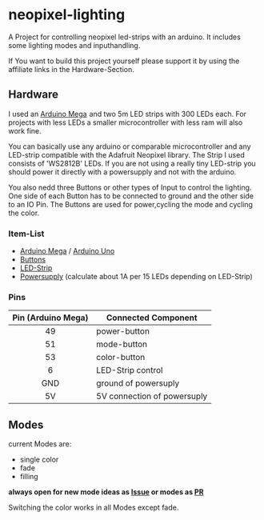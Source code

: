 # neopixel-lighting
A Project for controlling neopixel led-strips with an arduino. It includes some lighting modes and inputhandling.

If You want to build this project yourself please support it by using the affiliate links in the Hardware-Section.

## Hardware
I used an <a target="_blank" href="https://www.amazon.de/gp/product/B01MA5BLQI/ref=as_li_tl?ie=UTF8&camp=1638&creative=6742&creativeASIN=B01MA5BLQI&linkCode=as2&tag=1606003112902-21&linkId=92289d6004bcd07606fce47f3d0eaa1e">Arduino Mega</a><img src="//ir-de.amazon-adsystem.com/e/ir?t=1606003112902-21&l=am2&o=3&a=B01MA5BLQI" width="1" height="1" border="0" alt="" style="border:none !important; margin:0px !important;"/> and two 5m LED strips with 300 LEDs each.
For projects with less LEDs a smaller microcontroller with less ram will also work fine.

You can basically use any arduino or comparable microcontroller and any LED-strip compatible with the Adafruit Neopixel library. The Strip I used consists of 'WS2812B' LEDs.
If you are not using a really tiny LED-strip you should power it directly with a powersupply and not with the arduino.

You also nedd three Buttons or other types of Input to control the lighting. 
One side of each Button has to be connected to ground and the other side to an IO Pin.
The Buttons are used for power,cycling the mode and cycling the color.

### Item-List
 - [Arduino Mega](https://amzn.to/2Ll3lbZ) / [Arduino Uno](https://amzn.to/2NPBand)
 - [Buttons](https://amzn.to/2PIxXIr)
 - [LED-Strip](https://amzn.to/2PIyxpB)
 - [Powersupply](https://amzn.to/2LkXDXu) (calculate about 1A per 15 LEDs depending on LED-Strip)

### Pins
| Pin (Arduino Mega) | Connected Component |
| :------------------: | ------------------- |
| 49 | power-button |
| 51 | mode-button |
| 53 | color-button |
| 6 | LED-Strip control |
| GND | ground of powersuply |
| 5V | 5V connection of powersuply |

## Modes
current Modes are:
 - single color
 - fade
 - filling
 
 **always open for new mode ideas as [Issue](https://github.com/MnlPhlp/neopixel-lighting/issues) or modes as [PR](https://github.com/MnlPhlp/neopixel-lighting/pulls)**
 
 Switching the color works in all Modes except fade.
 
